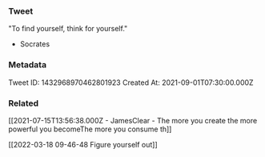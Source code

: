 ### Tweet
"To find yourself, think for yourself."

- Socrates

### Metadata
Tweet ID: 1432968970462801923
Created At: 2021-09-01T07:30:00.000Z

### Related
[[2021-07-15T13:56:38.000Z - JamesClear - The more you create the more powerful you becomeThe more you consume th]]

[[2022-03-18 09-46-48 Figure yourself out]]
